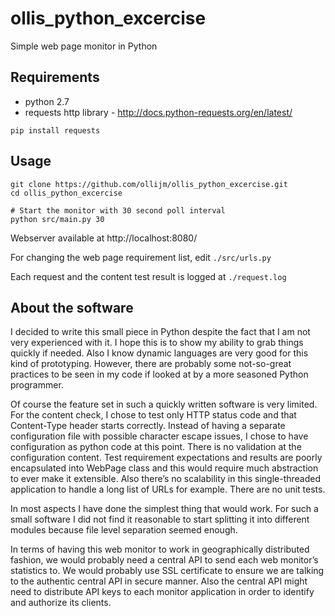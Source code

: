 ollis_python_excercise
======================

Simple web page monitor in Python

## Requirements

* python 2.7
* requests http library - http://docs.python-requests.org/en/latest/

```
pip install requests
```

## Usage

```
git clone https://github.com/ollijm/ollis_python_excercise.git
cd ollis_python_excercise

# Start the monitor with 30 second poll interval
python src/main.py 30
```

Webserver available at http://localhost:8080/

For changing the web page requirement list, edit `./src/urls.py`

Each request and the content test result is logged at `./request.log`

## About the software

I decided to write this small piece in Python despite the fact that I am not very experienced with it. I hope this is to show my ability to grab things quickly if needed. Also I know dynamic languages are very good for this kind of prototyping. However, there are probably some not-so-great practices to be seen in my code if looked at by a more seasoned Python programmer.

Of course the feature set in such a quickly written software is very limited. For the content check, I chose to test only HTTP status code and that Content-Type header starts correctly. Instead of having a separate configuration file with possible character escape issues, I chose to have configuration as python code at this point. There is no validation at the configuration content. Test requirement expectations and results are poorly encapsulated into WebPage class and this would require much abstraction to ever make it extensible. Also there’s no scalability in this single-threaded application to handle a long list of URLs for example. There are no unit tests. 

In most aspects I have done the simplest thing that would work. For such a small software I did not find it reasonable to start splitting it into different modules because file level separation seemed enough.

In terms of having this web monitor to work in geographically distributed fashion, we would probably need a central API to send each web monitor’s statistics to. We would probably use SSL certificate to ensure we are talking to the authentic central API in secure manner. Also the central API might need to distribute API keys to each monitor application in order to identify and authorize its clients.
